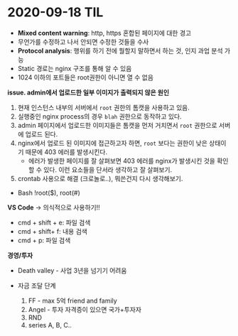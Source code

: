 # 2020-09-18 TIL

- **Mixed content warning**: http, https 혼합된 페이지에 대한 경고
- 무언가를 수정하고 나서 안되면 수정한 것들을 수사
- **Protocol analysis**: 행위를 하기 전에 뭘할지 말하면서 하는 것, 인지 과업 분석 가능
- Static 경로는 nginx 구조를 통해 알 수 있음
- 1024 이하의 포트들은 root권한이 아니면 열 수 없음

**issue. admin에서 업로드한 일부 이미지가 출력되지 않은 원인**

  1. 현재 인스턴스 내부의 서버에서 `root` 권한의 톰캣을 사용하고 있음.
  2. 실행중인 nginx process의 경우 `blah` 권한으로 동작하고 있다.
  3. admin 페이지에서 업로드한 이미지들은 톰캣을 먼저 거치면서 `root` 권한으로 서버에 업로드 된다.
  4. nginx에서 업로드 된 이미지에 접근하고자 하면, `root` 보다는 권한이 낮은 상태이기 때문에 403 에러를 발생시킨다.
      - 에러가 발생한 페이지를 잘 살펴보면 403 에러를 nginx가 발생시킨 것을 확인할 수 있다. 이런 요소들을 단서라 생각하고 잘 살펴보기.
  5. crontab 사용으로 해결 (크로놀로..), 뭐쓴건지 다시 생각해보기.

- Bash !root($), root(#)

**VS Code** → 의식적으로 사용하기!!
  - cmd + shift + e: 파일 검색
  - cmd + shift+ f: 내용 검색
  - cmd + p: 파일 검색 
  
  **경영/투자** 
  
- Death valley - 사업 3년을 넘기기 어려움

- 자금 조달 단계

    1. FF - max 5억 friend and family
    2. Angel - 투자 자격증이 있으면 국가+투자자
    3. RND
    4. series A, B, C.. 